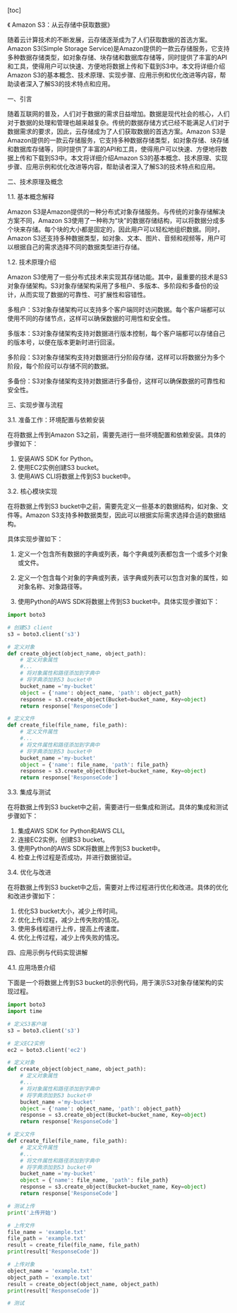 
[toc]                    
                
                
《 Amazon S3：从云存储中获取数据》

随着云计算技术的不断发展，云存储逐渐成为了人们获取数据的首选方案。Amazon S3(Simple Storage Service)是Amazon提供的一款云存储服务，它支持多种数据存储类型，如对象存储、块存储和数据库存储等，同时提供了丰富的API和工具，使得用户可以快速、方便地将数据上传和下载到S3中。本文将详细介绍Amazon S3的基本概念、技术原理、实现步骤、应用示例和优化改进等内容，帮助读者深入了解S3的技术特点和应用。

一、引言

随着互联网的普及，人们对于数据的需求日益增加。数据是现代社会的核心，人们对于数据的处理和管理也越来越复杂。传统的数据存储方式已经不能满足人们对于数据需求的要求，因此，云存储成为了人们获取数据的首选方案。Amazon S3是Amazon提供的一款云存储服务，它支持多种数据存储类型，如对象存储、块存储和数据库存储等，同时提供了丰富的API和工具，使得用户可以快速、方便地将数据上传和下载到S3中。本文将详细介绍Amazon S3的基本概念、技术原理、实现步骤、应用示例和优化改进等内容，帮助读者深入了解S3的技术特点和应用。

二、技术原理及概念

1.1. 基本概念解释

Amazon S3是Amazon提供的一种分布式对象存储服务。与传统的对象存储解决方案不同，Amazon S3使用了一种称为“块”的数据存储结构，可以将数据分成多个块来存储。每个块的大小都是固定的，因此用户可以轻松地组织数据。同时，Amazon S3还支持多种数据类型，如对象、文本、图片、音频和视频等，用户可以根据自己的需求选择不同的数据类型进行存储。

1.2. 技术原理介绍

Amazon S3使用了一些分布式技术来实现其存储功能。其中，最重要的技术是S3对象存储架构。S3对象存储架构采用了多租户、多版本、多阶段和多备份的设计，从而实现了数据的可靠性、可扩展性和容错性。

多租户：S3对象存储架构可以支持多个客户端同时访问数据。每个客户端都可以使用不同的存储节点，这样可以确保数据的可用性和安全性。

多版本：S3对象存储架构支持对数据进行版本控制，每个客户端都可以存储自己的版本号，以便在版本更新时进行回滚。

多阶段：S3对象存储架构支持对数据进行分阶段存储，这样可以将数据分为多个阶段，每个阶段可以存储不同的数据。

多备份：S3对象存储架构支持对数据进行多备份，这样可以确保数据的可靠性和安全性。

三、实现步骤与流程

3.1. 准备工作：环境配置与依赖安装

在将数据上传到Amazon S3之前，需要先进行一些环境配置和依赖安装。具体的步骤如下：

1. 安装AWS SDK for Python。
2. 使用EC2实例创建S3 bucket。
3. 使用AWS CLI将数据上传到S3 bucket中。

3.2. 核心模块实现

在将数据上传到S3 bucket中之前，需要先定义一些基本的数据结构，如对象、文件等。Amazon S3支持多种数据类型，因此可以根据实际需求选择合适的数据结构。

具体实现步骤如下：

1. 定义一个包含所有数据的字典或列表，每个字典或列表都包含一个或多个对象或文件。

2. 定义一个包含每个对象的字典或列表，该字典或列表可以包含对象的属性，如对象名称、对象路径等。

3. 使用Python的AWS SDK将数据上传到S3 bucket中。具体实现步骤如下：

```python
import boto3

# 创建S3 client
s3 = boto3.client('s3')

# 定义对象
def create_object(object_name, object_path):
    # 定义对象属性
    #...
    # 将对象属性和路径添加到字典中
    # 将字典添加到S3 bucket中
    bucket_name ='my-bucket'
    object = {'name': object_name, 'path': object_path}
    response = s3.create_object(Bucket=bucket_name, Key=object)
    return response['ResponseCode']

# 定义文件
def create_file(file_name, file_path):
    # 定义文件属性
    #...
    # 将文件属性和路径添加到字典中
    # 将字典添加到S3 bucket中
    bucket_name ='my-bucket'
    object = {'name': file_name, 'path': file_path}
    response = s3.create_object(Bucket=bucket_name, Key=object)
    return response['ResponseCode']
```

3.3. 集成与测试

在将数据上传到S3 bucket中之前，需要进行一些集成和测试。具体的集成和测试步骤如下：

1. 集成AWS SDK for Python和AWS CLI。
2. 连接EC2实例，创建S3 bucket。
3. 使用Python的AWS SDK将数据上传到S3 bucket中。
4. 检查上传过程是否成功，并进行数据验证。

3.4. 优化与改进

在将数据上传到S3 bucket中之后，需要对上传过程进行优化和改进。具体的优化和改进步骤如下：

1. 优化S3 bucket大小，减少上传时间。
2. 优化上传过程，减少上传失败的情况。
3. 使用多线程进行上传，提高上传速度。
4. 优化上传过程，减少上传失败的情况。

四、应用示例与代码实现讲解

4.1. 应用场景介绍

下面是一个将数据上传到S3 bucket的示例代码，用于演示S3对象存储架构的实现过程。

```python
import boto3
import time

# 定义S3客户端
s3 = boto3.client('s3')

# 定义EC2实例
ec2 = boto3.client('ec2')

# 定义对象
def create_object(object_name, object_path):
    # 定义对象属性
    #...
    # 将对象属性和路径添加到字典中
    # 将字典添加到S3 bucket中
    bucket_name ='my-bucket'
    object = {'name': object_name, 'path': object_path}
    response = s3.create_object(Bucket=bucket_name, Key=object)
    return response['ResponseCode']

# 定义文件
def create_file(file_name, file_path):
    # 定义文件属性
    #...
    # 将文件属性和路径添加到字典中
    # 将字典添加到S3 bucket中
    bucket_name ='my-bucket'
    object = {'name': file_name, 'path': file_path}
    response = s3.create_object(Bucket=bucket_name, Key=object)
    return response['ResponseCode']

# 测试上传
print('上传开始')

# 上传文件
file_name = 'example.txt'
file_path = 'example.txt'
result = create_file(file_name, file_path)
print(result['ResponseCode'])

# 上传对象
object_name = 'example.txt'
object_path = 'example.txt'
result = create_object(object_name, object_path)
print(result['ResponseCode'])

# 测试

